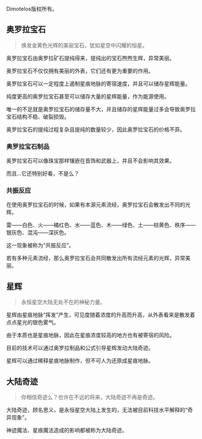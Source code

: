 Dimotelos版权所有。

## 奥罗拉宝石

>焕发金黄色光辉的美丽宝石，犹如星空中闪耀的恒星。

奥罗拉宝石由奥罗拉矿石提纯得来，提纯出的宝石煦煦生辉，异常美丽。

奥罗拉宝石不仅仅拥有美丽的外表，它们还有更为重要的作用。

奥罗拉宝石可以一定程度上遏制星痕地脉的寄宿速度，并且可以储存星辉能量。

纯度更高的奥罗拉宝石甚至可以储存大量的星辉能量，作为能源使用。

唯一的不足就是奥罗拉宝石的储存量不大，并且储存的星辉能量过多会导致奥罗拉宝石结构不稳、破裂损毁。

奥罗拉宝石的提纯过程复杂且提纯的数量较少，因此奥罗拉宝石的价格不菲。

### 奥罗拉宝石制品

奥罗拉宝石可以像珠宝那样镶嵌在首饰和武器上，并且不会影响其效果。

而且...它还特别好看，不是么？

### 共振反应

在使用奥罗拉宝石的时候，如果有本源元素流经，奥罗拉宝石会散发出不同的光辉。

雷——白色、火——橘红色、水——蓝色、木——绿色、土——棕黄色、秩序——银灰色、混沌——深灰色。

这一现象被称为“共振反应”。

若有多种元素流经，那么奥罗拉宝石会共同散发出所有流经元素的光辉，异常美丽。

## 星辉

>永恒星空大陆无处不在的神秘力量。

星辉由星痕地脉“挥发”产生，可见度随着浓度的升高而升高，从外表看来是散发着点点星光的银色雾气。

由于本质也是星痕地脉，因此在星痕浓度较高的地方也有被寄宿的风险。

目前的技术可以通过奥罗拉制品和公式引导星辉发动大陆奇迹。

星辉可以通过稀释星痕地脉制作，但不可人为还原成星痕地脉。

## 大陆奇迹

>你相信奇迹么？也许在不远的将来，大陆奇迹不再是奇迹。

大陆奇迹，顾名思义，是永恒星空大陆上发生的，无法被目前科技水平解释的“奇异现象”。

神迹魔法、星痕魔法造成的影响都被称为大陆奇迹。
